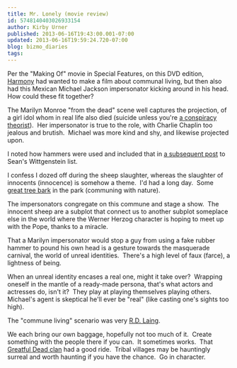 ```yaml
---
title: Mr. Lonely (movie review)
id: 5748140403026933154
author: Kirby Urner
published: 2013-06-16T19:43:00.001-07:00
updated: 2013-06-16T19:59:24.720-07:00
blog: bizmo_diaries
tags: 
---
```


Per the "Making Of" movie in Special Features, on this DVD edition, [Harmony](http://mybizmo.blogspot.com/2013/05/gummo-movie-review.html) had wanted to make a film about communal living, but then also had this Mexican Michael Jackson impersonator kicking around in his head.  How could these fit together?

The Marilyn Monroe "from the dead" scene well captures the projection, of a girl idol whom in real life also died (suicide unless you're [a conspiracy theorist](http://mybizmo.blogspot.com/2006/08/blaming-castro.html)).  Her impersonator is true to the role, with Charlie Chaplin too jealous and brutish.  Michael was more kind and shy, and likewise projected upon.

I noted how hammers were used and included that in [a subsequent post](http://groups.yahoo.com/group/WittrsEX/message/5049) to Sean's Wittgenstein list.

I confess I dozed off during the sheep slaughter, whereas the slaughter of innocents (innocence) is somehow a theme.  I'd had a long day.  Some [great tree bark](http://www.flickr.com/photos/kirbyurner/9062180354/) in the park (communing with nature).

The impersonators congregate on this commune and stage a show.  The innocent sheep are a subplot that connect us to another subplot someplace else in the world where the Werner Herzog character is hoping to meet up with the Pope, thanks to a miracle.

That a Marilyn impersonator would stop a guy from using a fake rubber hammer to pound his own head is a gesture towards the masquerade carnival, the world of unreal identities.  There's a high level of faux (farce), a lightness of being.

When an unreal identity encases a real one, might it take over?  Wrapping oneself in the mantle of a ready-made persona, that's what actors and actresses do, isn't it?  They play at playing themselves playing others.  Michael's agent is skeptical he'll ever be "real" (like casting one's sights too high).

The "commune living" scenario was very [R.D. Laing](http://www.youtube.com/watch?v=U8-UT3-0_Ms).

We each bring our own baggage, hopefully not too much of it.  Create something with the people there if you can.  It sometimes works.  That [Greatful Dead clan](http://mybizmo.blogspot.com/2012/10/remembering-dead.html) had a good ride.  Tribal villages may be hauntingly surreal and worth haunting if you have the chance.  Go in character.